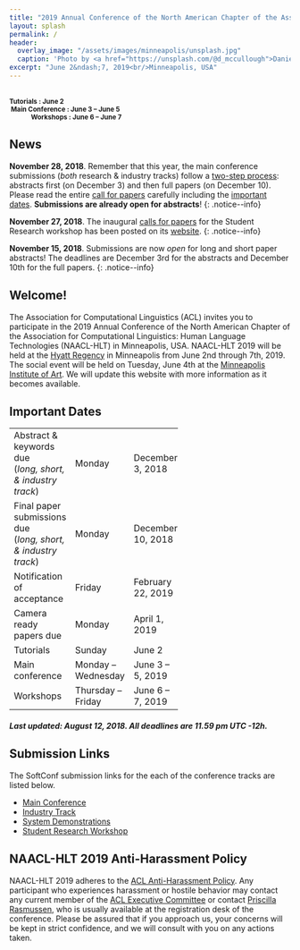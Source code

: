```yaml
---
title: "2019 Annual Conference of the North American Chapter of the Association for Computational Linguistics"
layout: splash
permalink: /
header:
  overlay_image: "/assets/images/minneapolis/unsplash.jpg"
  caption: 'Photo by <a href="https://unsplash.com/@d_mccullough">Daniel McCullough</a> on <a href="http://www.unsplash.com">Unsplash</a>'
excerpt: "June 2&ndash;7, 2019<br/>Minneapolis, USA"
---
```


<div class="text-center">
    <span style="font-size: normal;"><i class="fa fa-fw fa-calendar" aria-hidden="true"></i></span><br/>
    <span style="font-weight: bold; font-size: smaller;">
    Tutorials : June 2<br/>&nbsp;Main Conference : June 3 &ndash; June 5<br/>&nbsp;&nbsp;&nbsp;&nbsp;&nbsp;&nbsp;&nbsp;&nbsp;&nbsp;&nbsp;&nbsp;&nbsp;&nbsp;&nbsp;Workshops : June 6 &ndash; June 7</span>
</div>

<h2>News</h2>

**November 28, 2018**. Remember that this year, the main conference submissions (*both* research &amp; industry tracks) follow a [two-step process](calls/papers/#submission-types-and-requirements): abstracts first (on December 3) and then full papers (on December 10). Please read the entire [call for papers](/calls/papers) carefully including the [important dates](/calls/papers/#important-dates). **Submissions are already open for abstracts**!
{: .notice--info} 

**November 27, 2018**. 
The inaugural [calls for papers](https://naacl2019-srw.github.io/cfp) for the Student Research workshop has been posted on its [website](https://naacl2019-srw.github.io).
{: .notice--info} 

**November 15, 2018**. Submissions are now *open* for long and short paper abstracts! The deadlines are December 3rd for the abstracts and December 10th for the full papers. 
{: .notice--info} 

<h2>Welcome!</h2>

The Association for Computational Linguistics (ACL) invites you to participate in the 2019 Annual Conference of the North American Chapter of the Association for Computational Linguistics: Human Language Technologies (NAACL-HLT) in Minneapolis, USA. NAACL-HLT 2019 will be held at the [Hyatt Regency](https://www.hyatt.com/en-US/hotel/minnesota/hyatt-regency-minneapolis/msprm) in Minneapolis from June 2nd through 7th, 2019. The social event will be held on Tuesday, June 4th at the [Minneapolis Institute of Art](https://new.artsmia.org/). We will update this website with more information as it becomes available.

<h2 id="dates">Important Dates</h2>

<table style="width: 60%">
    <tbody>
        <tr>
            <td style="width: 40%;">Abstract &amp; keywords due<br/>(<i>long, short, &amp; industry track</i>)</td>
            <td style="width: 30%;">Monday</td>
            <td>December 3, 2018</td>
        </tr>
        <tr>
            <td style="width: 40%;">Final paper submissions due<br/>(<i>long, short, &amp; industry track</i>)</td>
            <td style="width: 30%;">Monday</td>
            <td>December 10, 2018</td>
        </tr>
        <tr>
            <td>Notification of acceptance</td>
            <td>Friday</td>
            <td>February 22, 2019</td>
        </tr>
        <tr>
          <td>Camera ready papers due</td>
          <td>Monday</td>
          <td>April 1, 2019</td>
        </tr>
        <tr>
            <td>Tutorials</td>
            <td>Sunday</td>
            <td>June 2</td>
        </tr>        
        <tr>
            <td>Main conference</td>
            <td>Monday &ndash; Wednesday</td>
            <td>June 3 &ndash; 5, 2019</td>
        </tr>        
        <tr>
            <td>Workshops</td>
            <td>Thursday &ndash; Friday</td>
            <td>June 6 &ndash; 7, 2019</td>
        </tr>        
</tbody>
</table>
<h5>Last updated: August 12, 2018. All deadlines are 11.59 pm UTC -12h.</h5>

<h2 id="submitlinks">Submission Links</h2>

The SoftConf submission links for the each of the conference tracks are listed below.

- <a target="_blank" href="https://www.softconf.com/naacl2019/papers">Main Conference</a>
- <a target="_blank" href="https://www.softconf.com/naacl2019/industry">Industry Track </a>
- <a target="_blank" href="https://www.softconf.com/naacl2019/industry/demos">System Demonstrations</a>
- <a target="_blank" href="https://www.softconf.com/naacl2019/srw">Student Research Workshop</a>

<h2>NAACL-HLT 2019 Anti-Harassment Policy</h2>
NAACL-HLT 2019 adheres to the <a href="https://www.aclweb.org/adminwiki/index.php?title=Anti-Harassment_Policy">ACL Anti-Harassment Policy</a>. Any participant who experiences harassment or hostile behavior may contact any current member of the <a href="https://www.aclweb.org/portal/about">ACL Executive Committee</a> or contact <a href="mailto:acl@aclweb.org">Priscilla Rasmussen</a>, who is usually available at the registration desk of the conference. Please be assured that if you approach us, your concerns will be kept in strict confidence, and we will consult with you on any actions taken.
